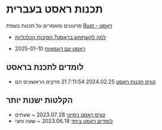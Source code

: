 # תכנות ראסט בעברית

סרטונים ומאמרים על תכנות בשפת [Rust - ראסט](https://www.rust-lang.org/)

* [למה להשתמש בראסט? הסיבות הכלכליות](./why-use-rust.md)

* [ראסט עם דוגמאות](./rust-by-example.md) 2025-01-10


## לומדים לתכנת בראסט

* [קורס תכנות ראסט](./rust-course.md) 2024.02.25  7:11:54 21 פרקים הראשונים הם


## הקלטות ישנות יותר

* [קורס ראסט ניסיוני](./experimental-rust-course.md) 2023.07.28 ~ שעתים
* [לומדים ראסט ביחד](./learning-rust-together.md) 2023.06.18 ~ שעה וחצי




